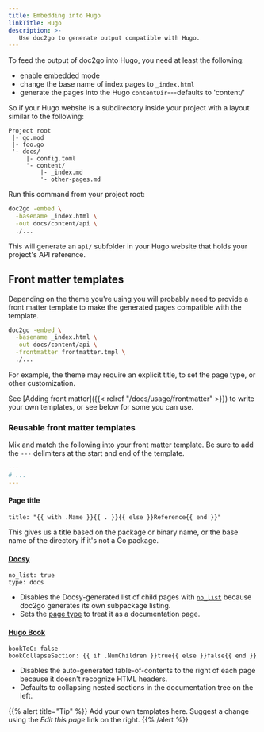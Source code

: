 ```yaml
---
title: Embedding into Hugo
linkTitle: Hugo
description: >-
   Use doc2go to generate output compatible with Hugo.
---
```


To feed the output of doc2go into Hugo,
you need at least the following:

- enable embedded mode
- change the base name of index pages to `_index.html`
- generate the pages into the Hugo `contentDir`---defaults to 'content/'

So if your Hugo website is a subdirectory inside your project
with a layout similar to the following:

```
Project root
 |- go.mod
 |- foo.go
 '- docs/
     |- config.toml
     '- content/
         |- _index.md
         '- other-pages.md
```

Run this command from your project root:

```bash
doc2go -embed \
  -basename _index.html \
  -out docs/content/api \
  ./...
```

This will generate an `api/` subfolder in your Hugo website
that holds your project's API reference.

## Front matter templates

Depending on the theme you're using
you will probably need to provide a front matter template
to make the generated pages compatible with the template.

```bash
doc2go -embed \
  -basename _index.html \
  -out docs/content/api \
  -frontmatter frontmatter.tmpl \
  ./...
```

For example, the theme may require an explicit title,
to set the page type, or other customization.

See [Adding front matter]({{< relref "/docs/usage/frontmatter" >}})
to write your own templates,
or see below for some you can use.

### Reusable front matter templates

Mix and match the following into your front matter template.
Be sure to add  the `---` delimiters at the start and end of the template.

```yaml
---
# ...
---
```

#### Page title

```
title: "{{ with .Name }}{{ . }}{{ else }}Reference{{ end }}"
```

This gives us a title based on the package or binary name,
or the base name of the directory if it's not a Go package.

#### [Docsy](https://docsy.dev/)

```
no_list: true
type: docs
```

- Disables the Docsy-generated list of child pages with
  [`no_list`](https://www.docsy.dev/docs/adding-content/content/#docs-section-landing-pages)
  because doc2go generates its own subpackage listing.
- Sets the [page type](https://www.docsy.dev/docs/adding-content/content/#content-sections-and-templates)
  to treat it as a documentation page.

#### [Hugo Book](https://github.com/alex-shpak/hugo-book)

```
bookToC: false
bookCollapseSection: {{ if .NumChildren }}true{{ else }}false{{ end }}
```

- Disables the auto-generated table-of-contents
  to the right of each page
  because it doesn't recognize HTML headers.
- Defaults to collapsing nested sections in the documentation tree on the left.

{{% alert title="Tip" %}}
Add your own templates here.
Suggest a change using the *Edit this page* link on the right.
{{% /alert %}}
